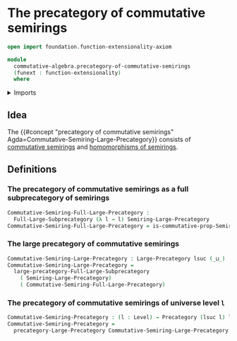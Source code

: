 # The precategory of commutative semirings

```agda
open import foundation.function-extensionality-axiom

module
  commutative-algebra.precategory-of-commutative-semirings
  (funext : function-extensionality)
  where
```

<details><summary>Imports</summary>

```agda
open import category-theory.full-large-subprecategories funext
open import category-theory.large-precategories funext
open import category-theory.precategories funext

open import commutative-algebra.commutative-semirings funext

open import foundation.universe-levels

open import ring-theory.precategory-of-semirings funext
```

</details>

## Idea

The
{{#concept "precategory of commutative semirings" Agda=Commutative-Semiring-Large-Precategory}}
consists of
[commutative semirings](commutative-algebra.commutative-semirings.md) and
[homomorphisms of semirings](commutative-algebra.homomorphisms-commutative-semirings.md).

## Definitions

### The precategory of commutative semirings as a full subprecategory of semirings

```agda
Commutative-Semiring-Full-Large-Precategory :
  Full-Large-Subprecategory (λ l → l) Semiring-Large-Precategory
Commutative-Semiring-Full-Large-Precategory = is-commutative-prop-Semiring
```

### The large precategory of commutative semirings

```agda
Commutative-Semiring-Large-Precategory : Large-Precategory lsuc (_⊔_)
Commutative-Semiring-Large-Precategory =
  large-precategory-Full-Large-Subprecategory
    ( Semiring-Large-Precategory)
    ( Commutative-Semiring-Full-Large-Precategory)
```

### The precategory of commutative semirings of universe level `l`

```agda
Commutative-Semiring-Precategory : (l : Level) → Precategory (lsuc l) l
Commutative-Semiring-Precategory =
  precategory-Large-Precategory Commutative-Semiring-Large-Precategory
```
